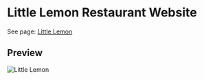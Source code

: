 # Little Lemon Restaurant Website

See page: [Little Lemon](https://tokyohmachine.github.io/flower-shop/)

## Preview
![Little Lemon](https://github.com/tokyohmachine/)






